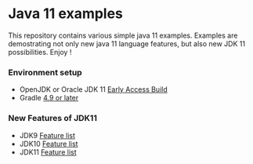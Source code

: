 # Java 11 examples

This repository contains various simple java 11 examples.
Examples are demostrating not only new java 11 language features, 
but also new JDK 11 possibilities. Enjoy !

### Environment setup
* OpenJDK or Oracle JDK 11 [Early Access Build](http://jdk.java.net/11/)
* Gradle [4.9 or later](https://gradle.org/install/)

### New Features of JDK11
* JDK9 [Feature list](http://openjdk.java.net/projects/jdk9/)
* JDK10 [Feature list](http://openjdk.java.net/projects/jdk/10/)
* JDK11 [Feature list](http://openjdk.java.net/projects/jdk/11/) 


